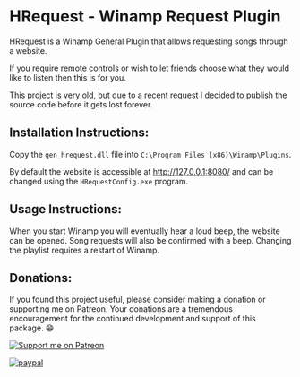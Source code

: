 # HRequest - Winamp Request Plugin

HRequest is a Winamp General Plugin that allows requesting songs through a website.

If you require remote controls or wish to let friends choose what they would like to listen then this is for you.

This project is very old, but due to a recent request I decided to publish the source code before it gets lost forever.

## Installation Instructions:

Copy the `gen_hrequest.dll` file into `C:\Program Files (x86)\Winamp\Plugins`.

By default the website is accessible at http://127.0.0.1:8080/ and can be changed using the `HRequestConfig.exe` program.

## Usage Instructions:

When you start Winamp you will eventually hear a loud beep, the website can be opened. Song requests will also be confirmed with a beep. Changing the playlist requires a restart of Winamp.

## Donations:

If you found this project useful, please consider making a donation or supporting me on Patreon. Your donations are a tremendous encouragement for the continued development and support of this package. 😁

[![Support me on Patreon](https://img.shields.io/endpoint.svg?url=https%3A%2F%2Fshieldsio-patreon.vercel.app%2Fapi%3Fusername%3Dhenrydejongh%26type%3Dpatrons&style=for-the-badge)](https://patreon.com/henrydejongh)

[![paypal](https://www.paypalobjects.com/en_US/i/btn/btn_donateCC_LG.gif)](https://paypal.me/henrydejongh)
